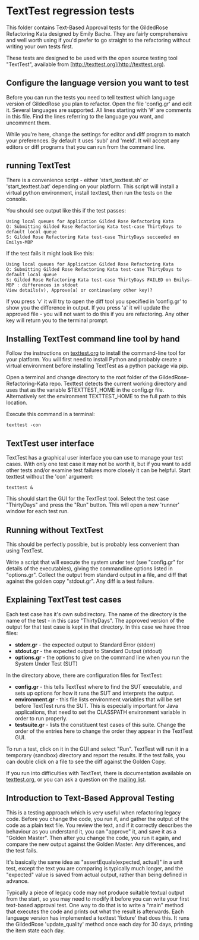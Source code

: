 # TextTest regression tests

This folder contains Text-Based Approval tests for the GildedRose Refactoring Kata designed by Emily Bache. They are fairly comprehensive and well worth using if you'd prefer to go straight to the refactoring without writing your own tests first.

These tests are designed to be used with the open source testing tool "TextTest", available from [http://texttest.org](http://texttest.org).


## Configure the language version you want to test

Before you can run the tests you need to tell texttest which language version of GildedRose you plan to refactor. Open the file 'config.gr' and edit it. Several languages are supported. All lines starting with '#' are comments in this file. Find the lines referring to the language you want, and uncomment them. 

While you're here, change the settings for editor and diff program to match your preferences. By default it uses 'subl' and 'meld'. It will accept any editors or diff programs that you can run from the command line.

## running TextTest

There is a convenience script - either 'start_texttest.sh' or 'start_texttest.bat' depending on your platform. This script will install a virtual python environment, install texttest, then run the tests on the console.

You should see output like this if the test passes:

    Using local queues for Application Gilded Rose Refactoring Kata
    Q: Submitting Gilded Rose Refactoring Kata test-case ThirtyDays to default local queue
    S: Gilded Rose Refactoring Kata test-case ThirtyDays succeeded on Emilys-MBP

If the test fails it might look like this:

    Using local queues for Application Gilded Rose Refactoring Kata
    Q: Submitting Gilded Rose Refactoring Kata test-case ThirtyDays to default local queue
    S: Gilded Rose Refactoring Kata test-case ThirtyDays FAILED on Emilys-MBP : differences in stdout
    View details(v), Approve(a) or continue(any other key)?


If you press 'v' it will try to open the diff tool you specified in 'config.gr' to show you the difference in output. If you press 'a' it will update the approved file - you will not want to do this if you are refactoring. Any other key will return you to the terminal prompt.

## Installing TextTest command line tool by hand

Follow the instructions on [texttest.org](https://texttest.org/) to install the command-line tool for your platform. You will first need to install Python and probably create a virtual environment before installing TextTest as a python package via pip. 

Open a terminal and change directory to the root folder of the GildedRose-Refactoring-Kata repo. Texttest detects the current working directory and uses that as the variable $TEXTTEST_HOME in the config.gr file. Alternatively set the environment TEXTTEST_HOME to the full path to this location.

Execute this command in a terminal:

    texttest -con


## TextTest user interface

TextTest has a graphical user interface you can use to manage your test cases. With only one test case it may not be worth it, but if you want to add other tests and/or examine test failures more closely it can be helpful. Start texttest without the 'con' argument:

    texttest &

This should start the GUI for the TextTest tool. Select the test case "ThirtyDays" and press the "Run" button. This will open a new 'runner' window for each test run.

## Running without TextTest

This should be perfectly possible, but is probably less convenient than using TextTest. 

Write a script that will execute the system under test (see "config.gr" for details of the executables), giving the commandline options listed in "options.gr". Collect the output from standard output in a file, and diff that against the golden copy "stdout.gr". Any diff is a test failure.

## Explaining TextTest test cases

Each test case has it's own subdirectory. The name of the directory is the name of the test - in this case "ThirtyDays". The approved version of the output for that test case is kept in that directory. In this case we have three files:

- __stderr.gr__ - the expected output to Standard Error (stderr)
- __stdout.gr__ - the expected output to Standard Output (stdout)
- __options.gr__ - the options to give on the command line when you run the System Under Test (SUT)

In the directory above, there are configuration files for TextTest:

- __config.gr__ - this tells TextTest where to find the SUT executable, and sets up options for how it runs the SUT and interprets the output.
- __environment.gr__ - this file lists environment variables that will be set before TextTest runs the SUT. This is especially important for Java applications, that need to set the CLASSPATH environment variable in order to run properly.
- __testsuite.gr__ - lists the constituent test cases of this suite. Change the order of the entries here to change the order they appear in the TextTest GUI.

To run a test, click on it in the GUI and select "Run". TextTest will run it in a temporary (sandbox) directory and report the results. If the test fails, you can double click on a file to see the diff against the Golden Copy.

If you run into difficulties with TextTest, there is documentation available on [texttest.org](http://texttest.org), or you can ask a question on the [mailing list](https://lists.sourceforge.net/lists/listinfo/texttest-users).

## Introduction to Text-Based Approval Testing

This is a testing approach which is very useful when refactoring legacy code. Before you change the code, you run it, and gather the output of the code as a plain text file. You review the text, and if it correctly describes the behaviour as you understand it, you can "approve" it, and save it as a "Golden Master". Then after you change the code, you run it again, and compare the new output against the Golden Master. Any differences, and the test fails.

It's basically the same idea as "assertEquals(expected, actual)" in a unit test, except the text you are comparing is typically much longer, and the "expected" value is saved from actual output, rather than being defined in advance.

Typically a piece of legacy code may not produce suitable textual output from the start, so you may need to modify it before you can write your first text-based approval test. One way to do that is to write a "main" method that executes the code and prints out what the result is afterwards. Each language version has implemented a texttest 'fixture' that does this. It runs the GildedRose 'update_quality' method once each day for 30 days, printing the item state each day.

